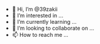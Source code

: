 - 👋 Hi, I’m @39zakii
- 👀 I’m interested in ...
- 🌱 I’m currently learning ...
- 💞️ I’m looking to collaborate on ...
- 📫 How to reach me ...

<!---
39zakii/39zakii is a ✨ special ✨ repository because its `README.md` (this file) appears on your GitHub profile.
You can click the Preview link to take a look at your changes.
--->
